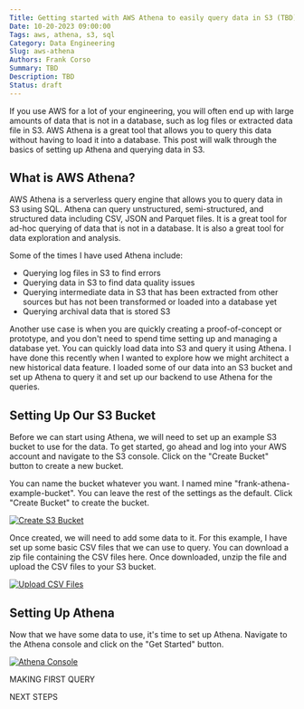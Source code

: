 ```yaml
---
Title: Getting started with AWS Athena to easily query data in S3 (TBD)
Date: 10-20-2023 09:00:00
Tags: aws, athena, s3, sql
Category: Data Engineering
Slug: aws-athena
Authors: Frank Corso
Summary: TBD
Description: TBD
Status: draft
---
```

If you use AWS for a lot of your engineering, you will often end up with large amounts of data that is not in a database, such as log files or extracted data file in S3. AWS Athena is a great tool that allows you to query this data without having to load it into a database. This post will walk through the basics of setting up Athena and querying data in S3.

## What is AWS Athena?

AWS Athena is a serverless query engine that allows you to query data in S3 using SQL. Athena can query unstructured, semi-structured, and structured data including CSV, JSON and Parquet files. It is a great tool for ad-hoc querying of data that is not in a database. It is also a great tool for data exploration and analysis.

Some of the times I have used Athena include:

* Querying log files in S3 to find errors
* Querying data in S3 to find data quality issues
* Querying intermediate data in S3 that has been extracted from other sources but has not been transformed or loaded into a database yet
* Querying archival data that is stored S3

Another use case is when you are quickly creating a proof-of-concept or prototype, and you don't need to spend time setting up and managing a database yet. You can quickly load data into S3 and query it using Athena. I have done this recently when I wanted to explore how we might architect a new historical data feature. I loaded some of our data into an S3 bucket and set up Athena to query it and set up our backend to use Athena for the queries.

## Setting Up Our S3 Bucket

Before we can start using Athena, we will need to set up an example S3 bucket to use for the data. To get started, go ahead and log into your AWS account and navigate to the S3 console. Click on the "Create Bucket" button to create a new bucket.

You can name the bucket whatever you want. I named mine "frank-athena-example-bucket". You can leave the rest of the settings as the default. Click "Create Bucket" to create the bucket.

[![Create S3 Bucket](/images/athena/create-s3-bucket.png)](/images/athena/create-s3-bucket.png)

Once created, we will need to add some data to it. For this example, I have set up some basic CSV files that we can use to query. You can download a zip file containing the CSV files here. Once downloaded, unzip the file and upload the CSV files to your S3 bucket.

[![Upload CSV Files](/images/athena/upload-csv-files.png)](/images/athena/upload-csv-files.png)

## Setting Up Athena

Now that we have some data to use, it's time to set up Athena. Navigate to the Athena console and click on the "Get Started" button.

[![Athena Console](/images/athena/athena-console.png)](/images/athena/athena-console.png)

MAKING FIRST QUERY

NEXT STEPS